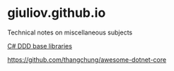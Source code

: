 # giuliov.github.io
Technical notes on miscellaneous subjects

[C# DDD base libraries](DDD-base-libraries.md)

https://github.com/thangchung/awesome-dotnet-core
